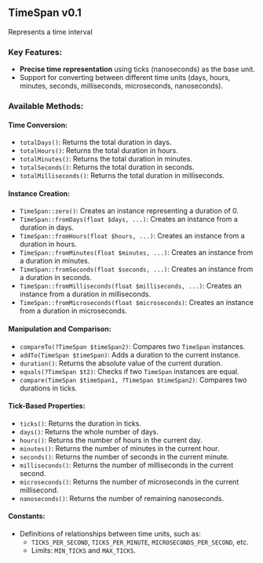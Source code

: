 ## TimeSpan v0.1

Represents a time interval

### Key Features:
- **Precise time representation** using ticks (nanoseconds) as the base unit.
- Support for converting between different time units (days, hours, minutes, seconds, milliseconds, microseconds, nanoseconds).

### Available Methods:
#### Time Conversion:
- `totalDays()`: Returns the total duration in days.
- `totalHours()`: Returns the total duration in hours.
- `totalMinutes()`: Returns the total duration in minutes.
- `totalSeconds()`: Returns the total duration in seconds.
- `totalMilliseconds()`: Returns the total duration in milliseconds.

#### Instance Creation:
- `TimeSpan::zero()`: Creates an instance representing a duration of 0.
- `TimeSpan::fromDays(float $days, ...)`: Creates an instance from a duration in days.
- `TimeSpan::fromHours(float $hours, ...)`: Creates an instance from a duration in hours.
- `TimeSpan::fromMinutes(float $minutes, ...)`: Creates an instance from a duration in minutes.
- `TimeSpan::fromSeconds(float $seconds, ...)`: Creates an instance from a duration in seconds.
- `TimeSpan::fromMilliseconds(float $milliseconds, ...)`: Creates an instance from a duration in milliseconds.
- `TimeSpan::fromMicroseconds(float $microseconds)`: Creates an instance from a duration in microseconds.

#### Manipulation and Comparison:
- `compareTo(?TimeSpan $timeSpan2)`: Compares two `TimeSpan` instances.
- `addTo(TimeSpan $timeSpan)`: Adds a duration to the current instance.
- `duration()`: Returns the absolute value of the current duration.
- `equals(?TimeSpan $t2)`: Checks if two `TimeSpan` instances are equal.
- `compare(TimeSpan $timeSpan1, ?TimeSpan $timeSpan2)`: Compares two durations in ticks.

#### Tick-Based Properties:
- `ticks()`: Returns the duration in ticks.
- `days()`: Returns the whole number of days.
- `hours()`: Returns the number of hours in the current day.
- `minutes()`: Returns the number of minutes in the current hour.
- `seconds()`: Returns the number of seconds in the current minute.
- `milliseconds()`: Returns the number of milliseconds in the current second.
- `microseconds()`: Returns the number of microseconds in the current millisecond.
- `nanoseconds()`: Returns the number of remaining nanoseconds.

#### Constants:
- Definitions of relationships between time units, such as:
    - `TICKS_PER_SECOND`, `TICKS_PER_MINUTE`, `MICROSECONDS_PER_SECOND`, etc.
    - Limits: `MIN_TICKS` and `MAX_TICKS`.
